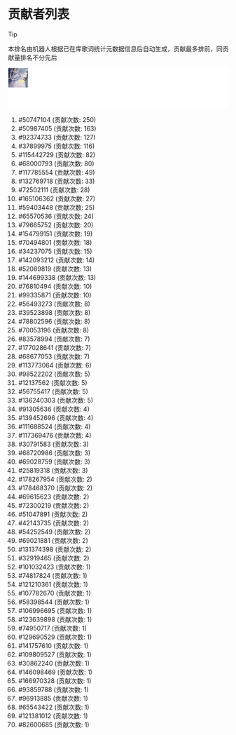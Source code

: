 # 贡献者列表

> [!TIP]
> 本排名由机器人根据已在库歌词统计元数据信息后自动生成，贡献最多排前，同贡献量排名不分先后

![贡献者头像画廊](./CONTRIBUTORS.svg)

1. #50747104 (贡献次数: 250)
2. #50987405 (贡献次数: 163)
3. #92374733 (贡献次数: 127)
4. #37899975 (贡献次数: 116)
5. #115442729 (贡献次数: 82)
6. #68000793 (贡献次数: 80)
7. #117785554 (贡献次数: 49)
8. #132769718 (贡献次数: 33)
9. #72502111 (贡献次数: 28)
10. #165106362 (贡献次数: 27)
11. #59403448 (贡献次数: 25)
12. #65570536 (贡献次数: 24)
13. #79665752 (贡献次数: 20)
14. #154799151 (贡献次数: 19)
15. #70494801 (贡献次数: 18)
16. #34237075 (贡献次数: 15)
17. #142093212 (贡献次数: 14)
18. #52089819 (贡献次数: 13)
19. #144699338 (贡献次数: 13)
20. #76810494 (贡献次数: 10)
21. #99335871 (贡献次数: 10)
22. #56493273 (贡献次数: 8)
23. #39523898 (贡献次数: 8)
24. #78802596 (贡献次数: 8)
25. #70053196 (贡献次数: 8)
26. #83578994 (贡献次数: 7)
27. #177028641 (贡献次数: 7)
28. #68677053 (贡献次数: 7)
29. #113773064 (贡献次数: 6)
30. #98522202 (贡献次数: 5)
31. #12137562 (贡献次数: 5)
32. #56755417 (贡献次数: 5)
33. #136240303 (贡献次数: 5)
34. #91305636 (贡献次数: 4)
35. #139452696 (贡献次数: 4)
36. #111688524 (贡献次数: 4)
37. #117369476 (贡献次数: 4)
38. #30791583 (贡献次数: 3)
39. #68720986 (贡献次数: 3)
40. #69028759 (贡献次数: 3)
41. #25819318 (贡献次数: 3)
42. #178267954 (贡献次数: 2)
43. #178468370 (贡献次数: 2)
44. #69615623 (贡献次数: 2)
45. #72300219 (贡献次数: 2)
46. #51047891 (贡献次数: 2)
47. #42143735 (贡献次数: 2)
48. #54252549 (贡献次数: 2)
49. #69021881 (贡献次数: 2)
50. #131374398 (贡献次数: 2)
51. #32919465 (贡献次数: 2)
52. #101032423 (贡献次数: 1)
53. #74817824 (贡献次数: 1)
54. #121210361 (贡献次数: 1)
55. #107782670 (贡献次数: 1)
56. #58398544 (贡献次数: 1)
57. #106996695 (贡献次数: 1)
58. #123639898 (贡献次数: 1)
59. #74950717 (贡献次数: 1)
60. #129690529 (贡献次数: 1)
61. #141757610 (贡献次数: 1)
62. #109809527 (贡献次数: 1)
63. #30862240 (贡献次数: 1)
64. #146098469 (贡献次数: 1)
65. #166970328 (贡献次数: 1)
66. #93859788 (贡献次数: 1)
67. #96913885 (贡献次数: 1)
68. #65543422 (贡献次数: 1)
69. #121381012 (贡献次数: 1)
70. #82600685 (贡献次数: 1)
